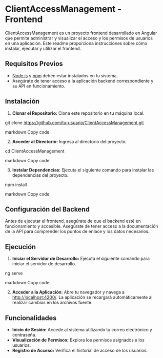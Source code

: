 # ClientAccessManagement - Frontend

ClientAccessManagement es un proyecto frontend desarrollado en Angular que permite administrar y visualizar el acceso y los permisos de usuarios en una aplicación. Este readme proporciona instrucciones sobre cómo instalar, ejecutar y utilizar el frontend.

## Requisitos Previos

- [Node.js](https://nodejs.org/) y [npm](https://www.npmjs.com/) deben estar instalados en tu sistema.
- Asegúrate de tener acceso a la aplicación backend correspondiente y su API en funcionamiento.

## Instalación

1. **Clonar el Repositorio:** Clona este repositorio en tu máquina local.

git clone https://github.com/tu-usuario/ClientAccessManagement.git

markdown
Copy code

2. **Acceder al Directorio:** Ingresa al directorio del proyecto.

cd ClientAccessManagement

markdown
Copy code

3. **Instalar Dependencias:** Ejecuta el siguiente comando para instalar las dependencias del proyecto.

npm install

markdown
Copy code

## Configuración del Backend

Antes de ejecutar el frontend, asegúrate de que el backend esté en funcionamiento y accesible. Asegúrate de tener acceso a la documentación de la API para comprender los puntos de enlace y los datos necesarios.

## Ejecución

1. **Iniciar el Servidor de Desarrollo:** Ejecuta el siguiente comando para iniciar el servidor de desarrollo.

ng serve

markdown
Copy code

2. **Acceder a la Aplicación:** Abre tu navegador y navega a [http://localhost:4200/](http://localhost:4200/). La aplicación se recargará automáticamente al realizar cambios en los archivos fuente.

## Funcionalidades

- **Inicio de Sesión:** Accede al sistema utilizando tu correo electrónico y contraseña.
- **Visualización de Permisos:** Explora los permisos asignados a los usuarios.
- **Registro de Acceso:** Verifica el historial de acceso de los usuarios.
